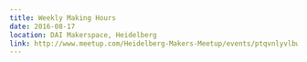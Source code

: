 ```yaml
---
title: Weekly Making Hours
date: 2016-08-17
location: DAI Makerspace, Heidelberg
link: http://www.meetup.com/Heidelberg-Makers-Meetup/events/ptqvnlyvlbwb/
---
```

